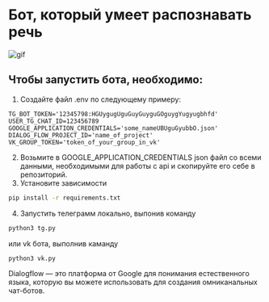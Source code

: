 # Бот, который умеет распознавать речь

![gif](bot_interaction.gif)

## Чтобы запустить бота, необходимо:

1. Создайте файл .env по следующему примеру:
```
TG_BOT_TOKEN='12345798:HGUygugUguGuyGuyguGOguygYugyugbhfd'
USER_TG_CHAT_ID=123456789
GOOGLE_APPLICATION_CREDENTIALS='some_nameUBUguGyubbO.json'
DIALOG_FLOW_PROJECT_ID='name_of_project'
VK_GROUP_TOKEN='token_of_your_group_in_vk'
```
2. Возьмите в GOOGLE_APPLICATION_CREDENTIALS json файл со всеми данными, необходимыми для работы с api и скопируйте его себе в репозиторий.
3. Установите зависимости
```sh
pip install -r requirements.txt
```
4. Запустить телеграмм локально, выпонив команду
```sh
python3 tg.py
```
или vk бота, выполнив каманду
```sh
python3 vk.py
```


Dialogflow — это платформа от Google для понимания естественного языка, которую вы можете использовать для создания омниканальных чат-ботов.
